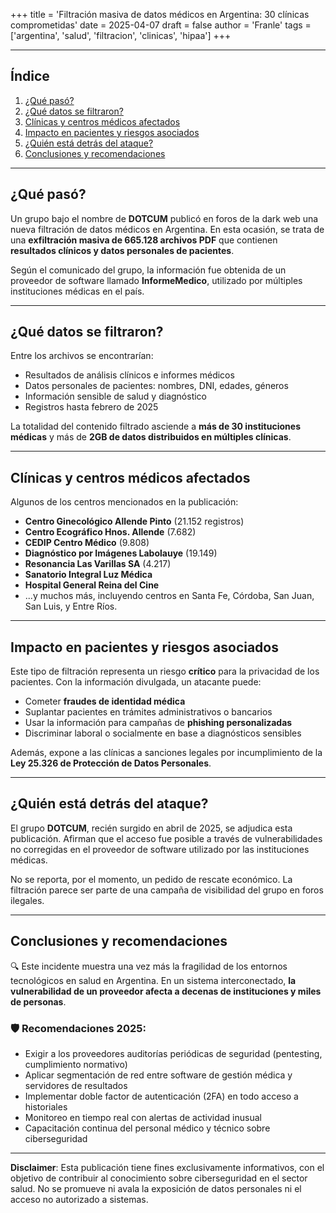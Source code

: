 +++
title = 'Filtración masiva de datos médicos en Argentina: 30 clínicas comprometidas'
date = 2025-04-07
draft = false
author = 'Franle'
tags = ['argentina', 'salud', 'filtracion', 'clinicas', 'hipaa']
+++

---

## Índice
1. [¿Qué pasó?](#qué-pasó)
2. [¿Qué datos se filtraron?](#qué-datos-se-filtraron)
3. [Clínicas y centros médicos afectados](#clínicas-y-centros-médicos-afectados)
4. [Impacto en pacientes y riesgos asociados](#impacto-en-pacientes-y-riesgos-asociados)
5. [¿Quién está detrás del ataque?](#quién-está-detrás-del-ataque)
6. [Conclusiones y recomendaciones](#conclusiones-y-recomendaciones)

---

## ¿Qué pasó?

Un grupo bajo el nombre de **DOTCUM** publicó en foros de la dark web una nueva filtración de datos médicos en Argentina. En esta ocasión, se trata de una **exfiltración masiva de 665.128 archivos PDF** que contienen **resultados clínicos y datos personales de pacientes**.

Según el comunicado del grupo, la información fue obtenida de un proveedor de software llamado **InformeMedico**, utilizado por múltiples instituciones médicas en el país.

---

## ¿Qué datos se filtraron?

Entre los archivos se encontrarían:
- Resultados de análisis clínicos e informes médicos
- Datos personales de pacientes: nombres, DNI, edades, géneros
- Información sensible de salud y diagnóstico
- Registros hasta febrero de 2025

La totalidad del contenido filtrado asciende a **más de 30 instituciones médicas** y más de **2GB de datos distribuidos en múltiples clínicas**.

---

## Clínicas y centros médicos afectados

Algunos de los centros mencionados en la publicación:
- **Centro Ginecológico Allende Pinto** (21.152 registros)
- **Centro Ecográfico Hnos. Allende** (7.682)
- **CEDIP Centro Médico** (9.808)
- **Diagnóstico por Imágenes Labolauye** (19.149)
- **Resonancia Las Varillas SA** (4.217)
- **Sanatorio Integral Luz Médica**
- **Hospital General Reina del Cine**
- ...y muchos más, incluyendo centros en Santa Fe, Córdoba, San Juan, San Luis, y Entre Ríos.

---

## Impacto en pacientes y riesgos asociados

Este tipo de filtración representa un riesgo **crítico** para la privacidad de los pacientes. Con la información divulgada, un atacante puede:
- Cometer **fraudes de identidad médica**
- Suplantar pacientes en trámites administrativos o bancarios
- Usar la información para campañas de **phishing personalizadas**
- Discriminar laboral o socialmente en base a diagnósticos sensibles

Además, expone a las clínicas a sanciones legales por incumplimiento de la **Ley 25.326 de Protección de Datos Personales**.

---

## ¿Quién está detrás del ataque?

El grupo **DOTCUM**, recién surgido en abril de 2025, se adjudica esta publicación. Afirman que el acceso fue posible a través de vulnerabilidades no corregidas en el proveedor de software utilizado por las instituciones médicas.

No se reporta, por el momento, un pedido de rescate económico. La filtración parece ser parte de una campaña de visibilidad del grupo en foros ilegales.

---

## Conclusiones y recomendaciones

🔍 Este incidente muestra una vez más la fragilidad de los entornos tecnológicos en salud en Argentina. En un sistema interconectado, **la vulnerabilidad de un proveedor afecta a decenas de instituciones y miles de personas**.

### 🛡️ Recomendaciones 2025:
- Exigir a los proveedores auditorías periódicas de seguridad (pentesting, cumplimiento normativo)
- Aplicar segmentación de red entre software de gestión médica y servidores de resultados
- Implementar doble factor de autenticación (2FA) en todo acceso a historiales
- Monitoreo en tiempo real con alertas de actividad inusual
- Capacitación continua del personal médico y técnico sobre ciberseguridad

---

**Disclaimer**: Esta publicación tiene fines exclusivamente informativos, con el objetivo de contribuir al conocimiento sobre ciberseguridad en el sector salud. No se promueve ni avala la exposición de datos personales ni el acceso no autorizado a sistemas.
